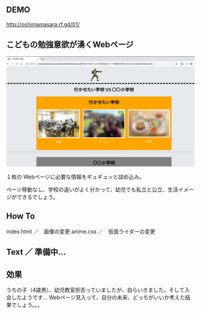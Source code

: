 ## DEMO

http://oshimamasara.rf.gd/01/

## こどもの勉強意欲が湧くWebページ

<img src="/img/sample.jpg" style="max-width:100%;">

１枚の Webページに必要な情報をギュギュッと詰め込み。

ページ移動なし、学校の違いがよく分かって、幼児でも私立と公立、生活イメージができるでしょう。

## How To

index.html ／　画像の変更
anime.css ／　仮面ライダーの変更

## Text ／ 準備中...

## 効果

うちの子（4歳男）、幼児教室拒否っていましたが、自らいきました。そして入会したようです...
Webページ見入って、自分の未来、どっちがいいか考えた結果でしょう。。。
